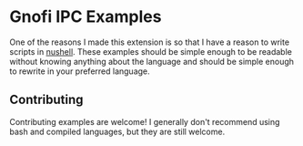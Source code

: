 # Gnofi IPC Examples

One of the reasons I made this extension is so that I have a reason to write
scripts in [nushell](https://www.nushell.sh/). These examples should be simple
enough to be readable without knowing anything about the language and should be
simple enough to rewrite in your preferred language.

## Contributing

Contributing examples are welcome! I generally don't recommend using bash and
compiled languages, but they are still welcome.
